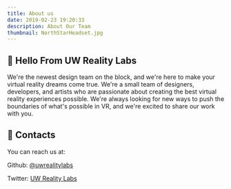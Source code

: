 ```yaml
---
title: About us
date: 2019-02-23 19:20:33
description: About Our Team
thumbnail: NorthStarHeadset.jpg
---
```


## 👋 Hello From UW Reality Labs

We're the newest design team on the block, and we're here to make your virtual reality dreams come true. 
We're a small team of designers, developers, and artists who are passionate about creating the best virtual reality experiences possible. 
We're always looking for new ways to push the boundaries of what's possible in VR, and we're excited to share our work with you.

## 📓 Contacts
You can reach us at:

Github: [@uwrealitylabs](https://github.com/uwrealitylabs)


Twitter: [UW Reality Labs](https://twitter.com/uwrealitylabs)